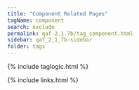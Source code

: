 ```yaml
---
title: "Component Related Pages"
tagName: component
search: exclude
permalink: qaf-2.1.7b/tag_component.html
sidebar: qaf_2_1_7b-sidebar
folder: tags
---
```

{% include taglogic.html %}

{% include links.html %}
